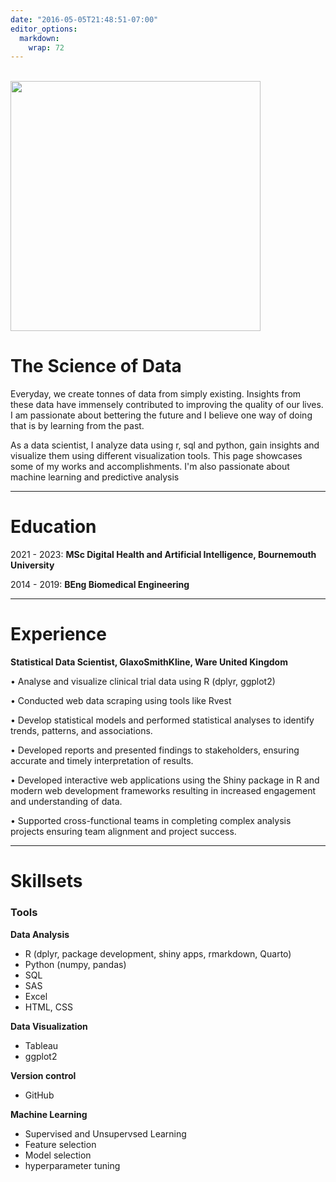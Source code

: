 ```yaml
---
date: "2016-05-05T21:48:51-07:00"
editor_options: 
  markdown: 
    wrap: 72
---
```


<br>

<img src="/images/IMG_2432.jpg" width="400"/>

# The Science of Data

Everyday, we create tonnes of data from simply existing. Insights from these data have immensely contributed to improving the quality of our lives. I am passionate about bettering the future and I believe one way of doing that is by learning from the past. 

As a data scientist, I analyze data using r, sql and python, gain insights and visualize them using different visualization tools. This page showcases some of my works and accomplishments. I'm also passionate about machine learning and predictive analysis

<hr>

# Education

2021 - 2023: **MSc Digital Health and Artificial Intelligence,
Bournemouth University**

2014 - 2019: **BEng Biomedical Engineering**

<hr>

# Experience

**Statistical Data Scientist, GlaxoSmithKline, Ware United Kingdom**

• Analyse and visualize clinical trial data using R (dplyr, ggplot2)

• Conducted web data scraping using tools like Rvest

• Develop statistical models and performed statistical analyses to
identify trends, patterns, and associations.

• Developed reports and presented findings to stakeholders, ensuring
accurate and timely interpretation of results.

• Developed interactive web applications using the Shiny package in R
and modern web development frameworks resulting in increased engagement
and understanding of data.

• Supported cross-functional teams in completing complex analysis
projects ensuring team alignment and project success.

<hr>

# Skillsets

### Tools

**Data Analysis**

-   R (dplyr, package development, shiny apps, rmarkdown, Quarto)
-   Python (numpy, pandas)
-   SQL
-   SAS
-   Excel
-   HTML, CSS

**Data Visualization**

-   Tableau
-   ggplot2

**Version control**

-   GitHub

**Machine Learning**

-   Supervised and Unsupervsed Learning
-   Feature selection
-   Model selection
-   hyperparameter tuning
